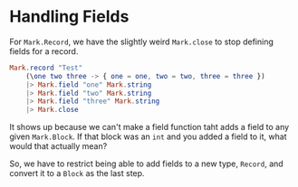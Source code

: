# Handling Fields

For `Mark.Record`, we have the slightly weird `Mark.close` to stop defining fields for a record.


```elm
Mark.record "Test"
    (\one two three -> { one = one, two = two, three = three })
    |> Mark.field "one" Mark.string
    |> Mark.field "two" Mark.string
    |> Mark.field "three" Mark.string
    |> Mark.close
```

It shows up because we can't make a field function taht adds a field to any given `Mark.Block`.  If that block was an `int` and you added a field to it, what would that actually mean?

So, we have to restrict being able to add fields to a new type, `Record`, and convert it to a `Block` as the last step.

